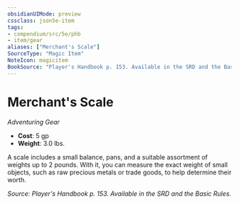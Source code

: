 ```yaml
---
obsidianUIMode: preview
cssclass: json5e-item
tags:
- compendium/src/5e/phb
- item/gear
aliases: ["Merchant's Scale"]
SourceType: "Magic Item"
NoteIcon: magicitem
BookSource: "Player's Handbook p. 153. Available in the SRD and the Basic Rules."
---
```

# Merchant's Scale
*Adventuring Gear*  

- **Cost**: 5 gp
- **Weight**: 3.0 lbs.

A scale includes a small balance, pans, and a suitable assortment of weights up to 2 pounds. With it, you can measure the exact weight of small objects, such as raw precious metals or trade goods, to help determine their worth.

*Source: Player's Handbook p. 153. Available in the SRD and the Basic Rules.*